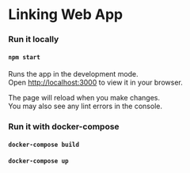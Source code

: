 # Linking Web App

### Run it locally

#### `npm start`

Runs the app in the development mode.\
Open [http://localhost:3000](http://localhost:3000) to view it in your browser.

The page will reload when you make changes.\
You may also see any lint errors in the console.

### Run it with docker-compose

#### `docker-compose build`

#### `docker-compose up`